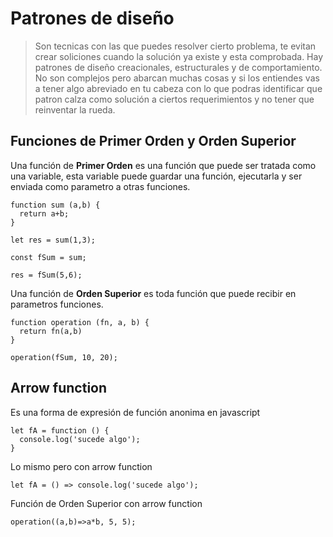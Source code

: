 # Patrones de diseño

> Son tecnicas con las que puedes resolver cierto problema, te evitan crear soliciones cuando la solución ya existe y esta comprobada.
Hay patrones de diseño creacionales, estructurales y de comportamiento.
No son complejos pero abarcan muchas cosas y si los entiendes vas a tener algo abreviado en tu cabeza con lo que podras identificar que patron calza como solución a ciertos requerimientos y no tener que reinventar la rueda.



## Funciones de Primer Orden y Orden Superior

Una función de __Primer Orden__ es una función que puede ser tratada como una variable, esta variable puede guardar una función, ejecutarla y ser enviada como parametro a otras funciones.

```
function sum (a,b) {
  return a+b;
}

let res = sum(1,3);

const fSum = sum;

res = fSum(5,6);
```

Una función de __Orden Superior__ es toda función que puede recibir en parametros funciones.

```
function operation (fn, a, b) {
  return fn(a,b)
}

operation(fSum, 10, 20);
```

## Arrow function

Es una forma de expresión de función anonima en javascript

```
let fA = function () {
  console.log('sucede algo');
}
```

Lo mismo pero con arrow function

```
let fA = () => console.log('sucede algo');

```
Función de Orden Superior con arrow function
```
operation((a,b)=>a*b, 5, 5);

```

